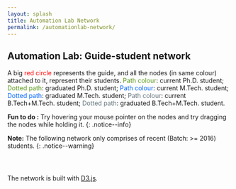```yaml
---
layout: splash
title: Automation Lab Network
permalink: /automationlab-network/
---
```

## Automation Lab: Guide-student network
A big <span style="color:red">red circle</span> represents the guide, and all the nodes (in same colour) attached to it, represent their students.
<span style="color:#59981a">Path colour</span>: current Ph.D. student;
<span style="color:#59981a">Dotted path</span>: graduated Ph.D. student;
<span style="color:#0066ff">Path colour</span>: current M.Tech. student;
<span style="color:#0066ff">Dotted path</span>: graduated M.Tech. student;
<span style="color:#63747a">Path colour</span>: current B.Tech+M.Tech. student;
<span style="color:#63747a">Dotted path</span>: graduated B.Tech+M.Tech. student.

**Fun to do <i class="far fa-grin-beam"></i>:** Try hovering your mouse pointer on the nodes and try dragging the nodes while holding it.
{: .notice--info}

**Note:** The following network only comprises of recent (Batch: >= 2016) students. 
{: .notice--warning}

<!-- <!DOCTYPE html> -->
<meta charset="utf-8">
<script src="https://cdnjs.cloudflare.com/ajax/libs/d3/3.5.17/d3.min.js"></script>
<script src="https://d3js.org/d3.v3.min.js"></script>
<style>
 
.svg-container {
  display: inline-block;
  border: 2px dotted #d1d1d1;
  position: relative;
  width: 100%;
  padding-bottom: 85%;
  vertical-align: top;
  overflow: hidden;
}

.svg-content {
  display: inline-block;
  position: absolute;
  top: 0;
  left: 0;
}

path.link {
  fill: none;
  stroke: #31352e;
  stroke-width: 1.5px;
}
 
path.link.phdCurrent {
  stroke: #59981a;
  stroke-width: 2px;
}
 
path.link.phdGraduate {
  stroke: #59981a;
  stroke-dasharray: 4 1;
}

path.link.mtechCurrent {
  stroke: #0066ff;
  stroke-width: 2px;
}

path.link.mtechGraduate {
  stroke: #0066ff;
  stroke-dasharray: 4 1;

}

path.link.ddCurrent {
  stroke: #63747a;
  stroke-width: 2px;
}
 
path.link.ddGraduate {
  stroke: #63747a;
  stroke-dasharray: 4 1;
}

path.link.unknown {
  stroke: #b3b3b3;
}
 
circle {
  fill: #ccc;
  stroke: #292929;
  stroke-width: 1px;
}
 
text {
  fill: #000;
  font: 10px sans-serif;
  pointer-events: none;
}
 
</style>
<body>
  <header>
  </header>
  <!-- container for force layout visualisation  -->
  <div id="container" class="svg-container">
  </div>  
<script>
 
// fetch the data
d3.csv("/automation_net.csv", function(error, links) {

var nodes = {},
  nodeGroup = {};
 
// Compute the distinct nodes from the links.
links.forEach(function(link) {
    link.source = nodes[link.source] || 
        (nodes[link.source] = {nameS: link.source});
    link.target = nodes[link.target] || 
        (nodes[link.target] = {nameT: link.target});
    link.value = +link.value;
    nodeGroup[link.target.nameT] = link.group;});
 
var width = 960,
    height = 800,
    color = d3.scale.category10();
 
var force = d3.layout.force()
    .nodes(d3.values(nodes))
    .links(links)
    .size([width, height])
    //.linkStrength(0.5)//** by default 1
    //.friction(0.9)
    .linkDistance(linkLength)
    .charge(-220) //** -ve value: repulsion
    //.gravity(0.1) //** spring attraction btw nodes.
    //.theta(0.8)
    //.alpha(0.1)
    .on("tick", tick)
    .start();

links.forEach(function(link) {
	if (link.value == 1) {
		link.type = "phdCurrent";
	} else if (link.value == 2) {
		link.type = "phdGraduate";
  } else if (link.value == 3) {
    link.type = "mtechCurrent";
  } else if (link.value == 4) {
    link.type = "mtechGraduate";
  } else if (link.value == 5) {
    link.type = "ddCurrent";
  } else if (link.value == 6) {
    link.type = "ddGraduate";
  } else {
    link.type = "unknown";
  }
});
 
var svg = d3.select("div#container").append("svg")
    .attr("preserveAspectRatio", "xMinYMin meet")
    .attr("viewBox", "10 -20 960 800") //** Manually enter width and height. should be same as earlier defined
    .classed("svg-content", true);
    //.attr("width", width)
    //.attr("height", height);
 
// build the arrow.
svg.append("svg:defs").selectAll("marker")
    .data(["end"])      // Different link/path types can be defined here
  .enter().append("svg:marker")    // This section adds in the arrows
    .attr("id", String)
    .attr("viewBox", "0 -5 10 10")
    .attr("refX", 15)
    .attr("refY", -1.5)
    .attr("markerWidth", 6)
    .attr("markerHeight", 6)
    .attr("orient", "auto")
  .append("svg:path")
    .attr("d", "M0,-5L10,0L0,5");
 
// add the links and the arrows
var path = svg.append("svg:g").selectAll("path")
    .data(force.links())
  .enter().append("svg:path")
    .attr("class", function(d) { return "link " + d.type; })
    .attr("marker-end", "url(#end)");
 
// define the nodes
var node = svg.selectAll(".node")
    .data(force.nodes())
  .enter().append("g")
    .attr("class", "node")
    .attr("cursor", "pointer")
    .on("mouseover", mouseover)
    .on("mouseout", mouseout)
    .call(force.drag);
     
// add the nodes
node.append("circle")
    .attr("r", function(d)
      {if (d.nameS) {
        return 8;} 
      if (d.nameT) {
        return 5;}})
    .style("fill", function(d)
      {if (d.nameS) {
        return "red";} 
      if (d.nameT) {
        return color(nodeGroup[d.nameT]);}
      return "#7a7a7a"; });

// add the text 
node.append("text")
    .attr("x", 12)
    .attr("dy", ".35em")
    .text(function(d) 
    {if (d.nameS) {
        return d.nameS;} 
      if (d.nameT) {
        return d.nameT;}});
 
// add the curvy lines
function tick() {
    path.attr("d", function(d) {
        var dx = d.target.x - d.source.x,
            dy = d.target.y - d.source.y,
            dr = Math.sqrt(dx * dx + dy * dy);
        return "M" + 
            d.source.x + "," + 
            d.source.y + "A" + 
            dr + "," + dr + " 0 0,1 " + 
            d.target.x + "," + 
            d.target.y;
    });
 
    node
        .attr("transform", function(d) { 
		    return "translate(" + d.x + "," + d.y + ")"; });
}
 
// action to take on mouse over
function mouseover() {
    d3.select(this).select("text").transition()
        .duration(750)
        .ease("elastic")
        .attr("x", 22)
        .style("stroke", "#39ff14")
        .style("stroke-width", ".2px")
        .style("font", "20px times");
    d3.select(this).select("circle").transition()
        .duration(750)
        .ease("elastic")
        .attr("r", 16);
}
 
// action to take on mouse double out
function mouseout() {
    d3.select(this).select("circle").transition()
        .duration(200)
        .ease("quad")
        .attr("r", function(d)
          {if (d.nameS) {
            return 8;} 
          if (d.nameT) {
            return 5;}});
    d3.select(this).select("text").transition()
        .duration(200)
        .ease("quad")
        .attr("x", 12)
        .style("stroke", "none")
        .style("fill", "black")
        .style("stroke", "none")
        .style("font", "10px sans-serif");
}

function linkLength(link){
	if (link.value == 1 || link.value == 1 || link.value == 1) {
		return 60;
	} else if (link.value == 1 || link.value == 1 || link.value == 1) {
		return 50;
  } else {
    return 50;
  }
}

});
 
</script>
</body>
<!-- </html> -->

The network is built with [D3.js](https://d3js.org/).